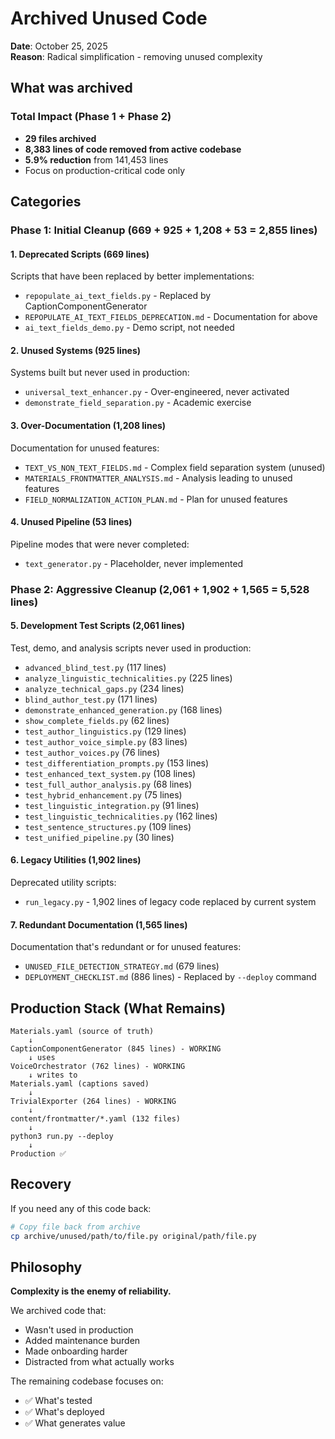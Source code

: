 # Archived Unused Code

**Date**: October 25, 2025  
**Reason**: Radical simplification - removing unused complexity

## What was archived

### Total Impact (Phase 1 + Phase 2)
- **29 files archived**
- **8,383 lines of code removed from active codebase**
- **5.9% reduction** from 141,453 lines
- Focus on production-critical code only

## Categories

### Phase 1: Initial Cleanup (669 + 925 + 1,208 + 53 = 2,855 lines)

#### 1. Deprecated Scripts (669 lines)
Scripts that have been replaced by better implementations:
- `repopulate_ai_text_fields.py` - Replaced by CaptionComponentGenerator
- `REPOPULATE_AI_TEXT_FIELDS_DEPRECATION.md` - Documentation for above
- `ai_text_fields_demo.py` - Demo script, not needed

#### 2. Unused Systems (925 lines)
Systems built but never used in production:
- `universal_text_enhancer.py` - Over-engineered, never activated
- `demonstrate_field_separation.py` - Academic exercise

#### 3. Over-Documentation (1,208 lines)
Documentation for unused features:
- `TEXT_VS_NON_TEXT_FIELDS.md` - Complex field separation system (unused)
- `MATERIALS_FRONTMATTER_ANALYSIS.md` - Analysis leading to unused features
- `FIELD_NORMALIZATION_ACTION_PLAN.md` - Plan for unused features

#### 4. Unused Pipeline (53 lines)
Pipeline modes that were never completed:
- `text_generator.py` - Placeholder, never implemented

### Phase 2: Aggressive Cleanup (2,061 + 1,902 + 1,565 = 5,528 lines)

#### 5. Development Test Scripts (2,061 lines)
Test, demo, and analysis scripts never used in production:
- `advanced_blind_test.py` (117 lines)
- `analyze_linguistic_technicalities.py` (225 lines)
- `analyze_technical_gaps.py` (234 lines)
- `blind_author_test.py` (171 lines)
- `demonstrate_enhanced_generation.py` (168 lines)
- `show_complete_fields.py` (62 lines)
- `test_author_linguistics.py` (129 lines)
- `test_author_voice_simple.py` (83 lines)
- `test_author_voices.py` (76 lines)
- `test_differentiation_prompts.py` (153 lines)
- `test_enhanced_text_system.py` (108 lines)
- `test_full_author_analysis.py` (68 lines)
- `test_hybrid_enhancement.py` (75 lines)
- `test_linguistic_integration.py` (91 lines)
- `test_linguistic_technicalities.py` (162 lines)
- `test_sentence_structures.py` (109 lines)
- `test_unified_pipeline.py` (30 lines)

#### 6. Legacy Utilities (1,902 lines)
Deprecated utility scripts:
- `run_legacy.py` - 1,902 lines of legacy code replaced by current system

#### 7. Redundant Documentation (1,565 lines)
Documentation that's redundant or for unused features:
- `UNUSED_FILE_DETECTION_STRATEGY.md` (679 lines)
- `DEPLOYMENT_CHECKLIST.md` (886 lines) - Replaced by `--deploy` command

## Production Stack (What Remains)

```
Materials.yaml (source of truth)
    ↓
CaptionComponentGenerator (845 lines) - WORKING
    ↓ uses
VoiceOrchestrator (762 lines) - WORKING
    ↓ writes to
Materials.yaml (captions saved)
    ↓
TrivialExporter (264 lines) - WORKING
    ↓
content/frontmatter/*.yaml (132 files)
    ↓
python3 run.py --deploy
    ↓
Production ✅
```

## Recovery

If you need any of this code back:
```bash
# Copy file back from archive
cp archive/unused/path/to/file.py original/path/file.py
```

## Philosophy

**Complexity is the enemy of reliability.**

We archived code that:
- Wasn't used in production
- Added maintenance burden
- Made onboarding harder
- Distracted from what actually works

The remaining codebase focuses on:
- ✅ What's tested
- ✅ What's deployed
- ✅ What generates value
